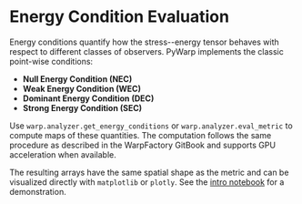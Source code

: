 # Energy Condition Evaluation

Energy conditions quantify how the stress--energy tensor behaves with respect to different classes of observers. PyWarp implements the classic point-wise conditions:

- **Null Energy Condition (NEC)**
- **Weak Energy Condition (WEC)**
- **Dominant Energy Condition (DEC)**
- **Strong Energy Condition (SEC)**

Use `warp.analyzer.get_energy_conditions` or `warp.analyzer.eval_metric` to compute maps of these quantities. The computation follows the same procedure as described in the WarpFactory GitBook and supports GPU acceleration when available.

The resulting arrays have the same spatial shape as the metric and can be visualized directly with `matplotlib` or `plotly`. See the [intro notebook](../notebooks/intro.ipynb) for a demonstration.
